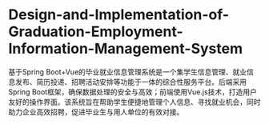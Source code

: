 # Design-and-Implementation-of-Graduation-Employment-Information-Management-System
基于Spring Boot+Vue的毕业就业信息管理系统是一个集学生信息管理、就业信息发布、简历投递、招聘活动安排等功能于一体的综合性服务平台。后端采用Spring Boot框架，确保数据处理的安全与高效；前端使用Vue.js技术，打造用户友好的操作界面。该系统旨在帮助学生便捷地管理个人信息、寻找就业机会，同时助力企业高效招聘，促进毕业生与用人单位的有效对接。
